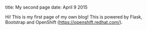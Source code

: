 title: My second page
date: April 9 2015

Hi! This is my first page of my own blog!
This is powered by Flask, Bootstrap and OpenShift (https://openshift.redhat.com/).